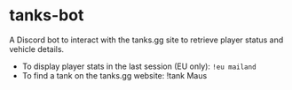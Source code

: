 # tanks-bot
A Discord bot to interact with the tanks.gg site to retrieve player status and vehicle details.

* To display player stats in the last session (EU only): `!eu mailand`
* To find a tank on the tanks.gg website: !tank Maus
